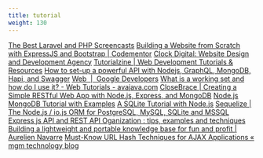 ```yaml
---
title: tutorial
weight: 130
---
```

<a href="https://laracasts.com/">The Best Laravel and PHP Screencasts</a>
<a href="https://www.codementor.io/nodejs/tutorial/build-website-from-scratch-using-expressjs-and-bootstrap">Building a Website from Scratch with ExpressJS and Bootstrap | Codementor</a>
<a href="http://www.clock.co.uk/">Clock Digital: Website Design and Development Agency</a>
<a href="http://tutorialzine.com/">Tutorialzine | Web Development Tutorials &amp; Resources</a>
<a href="https://medium.freecodecamp.org/how-to-setup-a-powerful-api-with-nodejs-graphql-mongodb-hapi-and-swagger-e251ac189649">How to set-up a powerful API with Nodejs, GraphQL, MongoDB, Hapi, and Swagger</a>
<a href="https://developers.google.com/web/">Web  |  Google Developers</a>
<a href="http://www.avajava.com/tutorials/lessons/what-is-a-working-set-and-how-do-i-use-it.html">What is a working set and how do I use it? - Web Tutorials - avajava.com</a>
<a href="https://closebrace.com/tutorials/2017-03-02/creating-a-simple-restful-web-app-with-nodejs-express-and-mongodb">CloseBrace | Creating a Simple RESTful Web App with Node.js, Express, and MongoDB</a>
<a href="https://www.guru99.com/node-js-mongodb.html">Node.js MongoDB Tutorial with Examples</a>
<a href="https://stackabuse.com/a-sqlite-tutorial-with-node-js/">A SQLite Tutorial with Node.js</a>
<a href="https://sequelize.readthedocs.io/en/v3/">Sequelize | The Node.js / io.js ORM for PostgreSQL, MySQL, SQLite and MSSQL</a>
<a href="https://apiko.com/blog/express-js-api-and-rest-api-organization-tips-examples-and-techniques/">Express js API and REST API Oganization : tips, examples and techniques</a>
<a href="https://anavarre.net/building-a-lightweight-and-portable-knowledge-base-for-fun-and-profit/#find-your-markdown-editorviewer">Building a lightweight and portable knowledge base for fun and profit | Aurelien Navarre</a>
<a href="http://blog.mgm-tp.com/2011/10/must-know-url-hashtechniques-for-ajax-applications/">Must-Know URL Hash Techniques for AJAX Applications « mgm technology blog</a>



